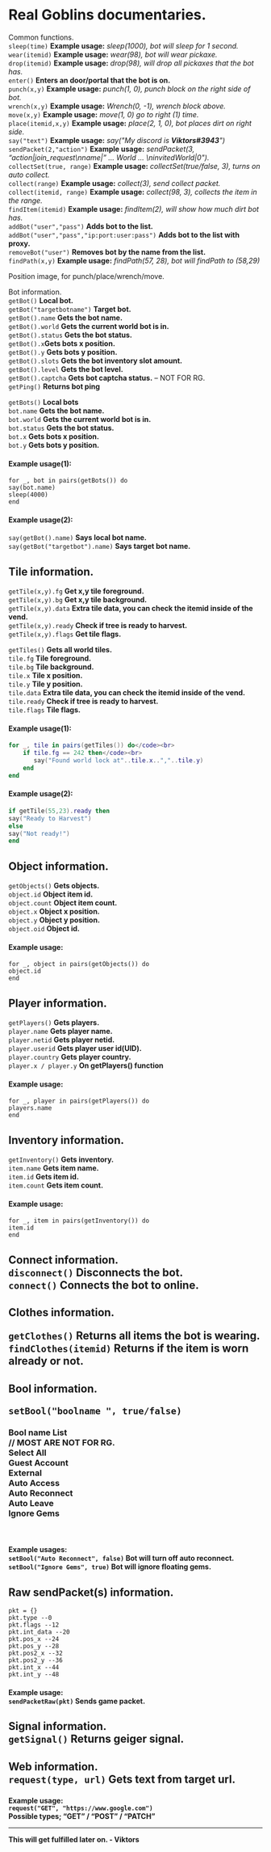 <h1 class="code-line" data-line-start=0 data-line-end=1 ><a id="Real_Goblins_documentaries_0"></a>Real Goblins documentaries.</h1>
<p class="has-line-data" data-line-start="2" data-line-end="21">Common functions.<br>
<code>sleep(time)</code>
<strong>Example usage:</strong> <em>sleep(1000), bot will sleep for 1 second.</em><br>
<code>wear(itemid)</code>  <strong>Example usage:</strong> <em>wear(98), bot will wear pickaxe.</em><br>
<code>drop(itemid)</code> <strong>Example usage:</strong> <em>drop(98), will drop all pickaxes that the bot has.</em><br>
<code>enter()</code>  <strong>Enters an door/portal that the bot is on.</strong><br>
<code>punch(x,y)</code> <strong>Example usage:</strong> <em>punch(1, 0), punch block on the right side of bot.</em><br>
<code>wrench(x,y)</code> <strong>Example usage:</strong> <em>Wrench(0, -1), wrench block above.</em><br>
<code>move(x,y)</code> <strong>Example usage:</strong> <em>move(1, 0) go to right (1) time.</em><br>
<code>place(itemid,x,y)</code> <strong>Example usage:</strong> <em>place(2, 1, 0), bot places dirt on right side.</em><br>
<code>say(&quot;text&quot;)</code> <strong>Example usage:</strong> <em>say(&quot;My discord is <strong>Viktors#3943</strong>&quot;)</em><br>
<code>sendPacket(2,&quot;action&quot;)</code> <strong>Example usage:</strong> <em>sendPacket(3, “action|join_request\nname|” … World … \ninvitedWorld|0&quot;).</em><br>
<code>collectSet(true, range)</code>  <strong>Example usage:</strong> <em>collectSet(true/false, 3), turns on auto collect.</em><br>
<code>collect(range)</code>  <strong>Example usage:</strong> <em>collect(3), send collect packet.</em><br>
<code>collect(itemid, range)</code>  <strong>Example usage:</strong> <em>collect(98, 3), collects the item in the range.</em><br>
<code>findItem(itemid)</code> <strong>Example usage:</strong> <em>findItem(2), will show how much dirt bot has.</em><br>
<code>addBot(&quot;user&quot;,&quot;pass&quot;)</code> <strong>Adds bot to the list.</strong><br>
<code>addBot(&quot;user&quot;,&quot;pass&quot;,&quot;ip:port:user:pass&quot;)</code> <strong>Adds bot to the list with proxy.</strong><br>
<code>removeBot(&quot;user&quot;)</code> <strong>Removes bot by the name from the list.</strong><br>
<code>findPath(x,y)</code> <strong>Example usage:</strong> <em>findPath(57, 28), bot will findPath to (58,29)</em></p>
<p class="has-line-data" data-line-start="22" data-line-end="24">Position image, for punch/place/wrench/move.<br>
<img src="https://cdn.discordapp.com/attachments/1009152912628404266/1120072679651819530/IMG_9451.png" alt=""></p>
<p class="has-line-data" data-line-start="25" data-line-end="37">Bot information.<br>
<code>getBot()</code> <strong>Local bot.</strong><br>
<code>getBot(&quot;targetbotname&quot;)</code> <strong>Target bot.</strong><br>
<code>getBot().name</code> <strong>Gets the bot name.</strong><br>
<code>getBot().world</code> <strong>Gets the current world bot is in.</strong><br>
<code>getBot().status</code> <strong>Gets the bot status.</strong><br>
<code>getBot().x</code><strong>Gets bots x position.</strong><br>
<code>getBot().y</code> <strong>Gets bots y position.</strong><br>
<code>getBot().slots</code> <strong>Gets the bot inventory slot amount.</strong><br>
<code>getBot().level</code> <strong>Gets the bot level.</strong><br>
<code>getBot().captcha</code> <strong>Gets bot captcha status.</strong> – NOT FOR RG.<br>
<code>getPing()</code> <strong>Returns bot ping</strong></p>
<p class="has-line-data" data-line-start="38" data-line-end="44"><code>getBots()</code> <strong>Local bots</strong><br>
<code>bot.name</code>  <strong>Gets the bot name.</strong><br>
<code>bot.world</code> <strong>Gets the current world bot is in.</strong><br>
<code>bot.status</code> <strong>Gets the bot status.</strong><br>
<code>bot.x</code> <strong>Gets bots x position.</strong><br>
<code>bot.y</code> <strong>Gets bots y position.</strong></p>
<h4 class="has-line-data" data-line-start="45" data-line-end="46">Example usage(1):</h4>
<p class="has-line-data" data-line-start="47" data-line-end="51"><code>for _, bot in pairs(getBots()) do</code><br>
<code>say(bot.name)</code><br>
<code>sleep(4000)</code><br>
<code>end</code></p>
<h4 class="has-line-data" data-line-start="52" data-line-end="53">Example usage(2):</h4>
<p class="has-line-data" data-line-start="54" data-line-end="56"><code>say(getBot().name)</code> <strong>Says local bot name.</strong><br>
<code>say(getBot(&quot;targetbot&quot;).name)</code> <strong>Says target bot name.</strong></p>
<h2 class="code-line" data-line-start=57 data-line-end=58 ><a id="Tile_information_57"></a>Tile information.</h2>
<p class="has-line-data" data-line-start="59" data-line-end="64"><code>getTile(x,y).fg</code> <strong>Get x,y tile foreground.</strong><br>
<code>getTile(x,y).bg</code> <strong>Get x,y tile background.</strong><br>
<code>getTile(x,y).data</code> <strong>Extra tile data, you can check the itemid inside of the vend.</strong><br>
<code>getTile(x,y).ready</code> <strong>Check if tree is ready to harvest.</strong><br>
<code>getTile(x,y).flags</code> <strong>Get tile flags.</strong></p>
<p class="has-line-data" data-line-start="66" data-line-end="74"><code>getTiles()</code> <strong>Gets all world tiles.</strong><br>
<code>tile.fg</code> <strong>Tile foreground.</strong><br>
<code>tile.bg</code> <strong>Tile background.</strong><br>
<code>tile.x</code> <strong>Tile x position.</strong><br>
<code>tile.y</code> <strong>Tile y position.</strong><br>
<code>tile.data</code> <strong>Extra tile data, you can check the itemid inside of the vend.</strong><br>
<code>tile.ready</code> <strong>Check if tree is ready to harvest.</strong><br>
<code>tile.flags</code> <strong>Tile flags.</strong></p>
<h4 class="has-line-data" data-line-start="75" data-line-end="76">Example usage(1):</h4>
<p class="has-line-data" data-line-start="77" data-line-end="82">
  
```lua  
for _, tile in pairs(getTiles()) do</code><br>
    if tile.fg == 242 then</code><br>
       say("Found world lock at"..tile.x..","..tile.y)
    end
end
```
<h4 class="has-line-data" data-line-start="83" data-line-end="84">Example usage(2):</h4>
<p class="has-line-data" data-line-start="85" data-line-end="90">
  
```lua
if getTile(55,23).ready then
say("Ready to Harvest")
else
say("Not ready!")
end
```
<h2 class="has-line-data" data-line-start="91" data-line-end="92">Object information.</h2>
<p class="has-line-data" data-line-start="93" data-line-end="99"><code>getObjects()</code> <strong>Gets objects.</strong><br>
<code>object.id</code> <strong>Object item id.</strong><br>
<code>object.count</code> <strong>Object item count.</strong><br>
<code>object.x</code> <strong>Object x position.</strong><br>
<code>object.y</code> <strong>Object y position.</strong><br>
<code>object.oid</code> <strong>Object id.</strong></p>
<h4 class="has-line-data" data-line-start="100" data-line-end="101">Example usage:</h4>
<p class="has-line-data" data-line-start="102" data-line-end="105"><code>for _, object in pairs(getObjects()) do</code><br>
<code>object.id</code><br>
<code>end</code></p>
<h2 class="has-line-data" data-line-start="106" data-line-end="107">Player information.</h2>
<p class="has-line-data" data-line-start="108" data-line-end="114"><code>getPlayers()</code> <strong>Gets players.</strong><br>
<code>player.name</code> <strong>Gets player name.</strong><br>
<code>player.netid</code> <strong>Gets player netid.</strong><br>
<code>player.userid</code> <strong>Gets player user id(UID).</strong><br>
<code>player.country</code> <strong>Gets player country.</strong><br>
<code>player.x / player.y</code> <strong>On getPlayers() function</strong></p>
<h4 class="has-line-data" data-line-start="115" data-line-end="116">Example usage:</h4>
<p class="has-line-data" data-line-start="117" data-line-end="120"><code>for _, player in pairs(getPlayers()) do</code><br>
<code>players.name</code><br>
<code>end</code></p>
<h2 class="has-line-data" data-line-start="121" data-line-end="122">Inventory information.</h2>
<p class="has-line-data" data-line-start="123" data-line-end="127"><code>getInventory()</code> <strong>Gets inventory.</strong><br>
<code>item.name</code> <strong>Gets item name.</strong><br>
<code>item.id</code> <strong>Gets item id.</strong><br>
<code>item.count</code> <strong>Gets item count.</strong></p>
<h4 class="has-line-data" data-line-start="128" data-line-end="129">Example usage:</h4>
<p class="has-line-data" data-line-start="130" data-line-end="133"><code>for _, item in pairs(getInventory()) do</code><br>
<code>item.id</code><br>
<code>end</code></p>
<h2 class="has-line-data" data-line-start="134" data-line-end="137">Connect information.<br>
<code>disconnect()</code> <strong>Disconnects the bot.</strong><br>
<code>connect()</code> <strong>Connects the bot to online.</strong></p>
<h2 class="has-line-data" data-line-start="138" data-line-end="139">Clothes information.<br>
<p class="has-line-data" data-line-start="140" data-line-end="142"><code>getClothes()</code> <strong>Returns all items the bot is wearing.</strong>
<code>findClothes(itemid)</code> <strong>Returns if the item is worn already or not.</strong></h2>
<h2 class="has-line-data" data-line-start="143" data-line-end="144">Bool information.<br>
<p class="has-line-data" data-line-start="145" data-line-end="154"><code>setBool(&quot;boolname &quot;, true/false)</code>
<h3>Bool name List<br> // MOST ARE NOT FOR RG. <br>
Select All<br>
Guest Account<br>
External<br>
Auto Access<br>
Auto Reconnect<br>
Auto Leave<br>
Ignore Gems</h3></h2></br>
<h4 class="has-line-data" data-line-start="155" data-line-end="158">Example usages:<br>
<code>setBool(&quot;Auto Reconnect&quot;, false)</code> <strong>Bot will turn off auto reconnect.</strong>
<code>setBool(&quot;Ignore Gems&quot;, true)</code> <strong>Bot will ignore floating gems.</strong></br>
<h2 class="has-line-data" data-line-start="159" data-line-end="170">Raw sendPacket(s) information.</h2>
<code>pkt = {}</code><br>
<code>pkt.type --0</code><br>
<code>pkt.flags --12</code><br>
<code>pkt.int_data --20</code><br>
<code>pkt.pos_x --24</code><br>
<code>pkt.pos_y --28</code><br>
<code>pkt.pos2_x --32</code><br>
<code>pkt.pos2_y --36</code><br>
<code>pkt.int_x --44</code><br>
<code>pkt.int_y --48</code></p>
<h4 class="has-line-data" data-line-start="171" data-line-end="173">Example usage:<br>
<code>sendPacketRaw(pkt)</code>  <strong>Sends game packet.</strong></p>
<h2 class="has-line-data" data-line-start="174" data-line-end="176">Signal information.<br>
<code>getSignal()</code> <strong>Returns geiger signal.</strong></p>
<h2 class="has-line-data" data-line-start="177" data-line-end="179">Web information.<br>
<code>request(type, url)</code> <strong>Gets text from target url.</strong></p>
<h4 class="has-line-data" data-line-start="180" data-line-end="183">Example usage:<br>
<code>request(&quot;GET&quot;, &quot;https://www.google.com&quot;)</code><br>
<strong>Possible types; “GET” / “POST” / “PATCH”</strong></p>

---
This will get fulfilled later on. - Viktors
